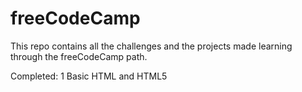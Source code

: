 # freeCodeCamp
This repo contains all the challenges and the projects made learning through the freeCodeCamp path.


Completed:
1 Basic HTML and HTML5
